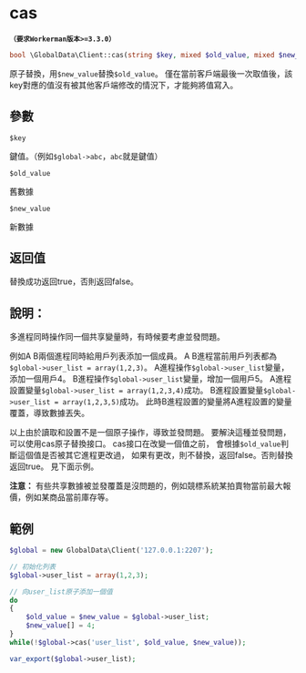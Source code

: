 # cas
**```（要求Workerman版本>=3.3.0）```**
```php
bool \GlobalData\Client::cas(string $key, mixed $old_value, mixed $new_value)
```
原子替換，用```$new_value```替換```$old_value```。
僅在當前客戶端最後一次取值後，該key對應的值沒有被其他客戶端修改的情況下，才能夠將值寫入。

## 參數

 ``` $key ```
 
鍵值。（例如```$global->abc```，```abc```就是鍵值）

 ``` $old_value ```

舊數據

 ``` $new_value ```

新數據

## 返回值
替換成功返回true，否則返回false。

## 說明：

多進程同時操作同一個共享變量時，有時候要考慮並發問題。

例如A B兩個進程同時給用戶列表添加一個成員。
A B進程當前用戶列表都為```$global->user_list = array(1,2,3)```。
A進程操作```$global->user_list```變量，添加一個用戶4。
B進程操作```$global->user_list```變量，增加一個用戶5。
A進程設置變量```$global->user_list = array(1,2,3,4)```成功。
B進程設置變量```$global->user_list = array(1,2,3,5)```成功。
此時B進程設置的變量將A進程設置的變量覆蓋，導致數據丟失。

以上由於讀取和設置不是一個原子操作，導致並發問題。
要解決這種並發問題，可以使用cas原子替換接口。
cas接口在改變一個值之前，
會根據```$old_value```判斷這個值是否被其它進程更改過，
如果有更改，則不替換，返回false。否則替換返回true。
見下面示例。

 **注意：** 
有些共享數據被並發覆蓋是沒問題的，例如競標系統某拍賣物當前最大報價，例如某商品當前庫存等。

## 範例
```php
$global = new GlobalData\Client('127.0.0.1:2207');

// 初始化列表
$global->user_list = array(1,2,3);

// 向user_list原子添加一個值
do
{
    $old_value = $new_value = $global->user_list;
    $new_value[] = 4;
}
while(!$global->cas('user_list', $old_value, $new_value));

var_export($global->user_list);
```
